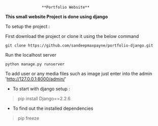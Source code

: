 					**Portfolio Website**

__This small website Project is done using django__

To setup the project :

First download the project or clone it using the below command

`git clone https://github.com/sandeepmaxpayne/portfolio-django.git`



Run the localhost server 

` python manage.py runserver `

To add user or any media files such as image just enter into the admin 'http://127.0.0.1:8000/admin/'

* To start with django setup :

>pip install Django==2.2.6

* To find out the installed dependencies
>pip freeze




